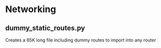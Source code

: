 # Networking

## dummy_static_routes.py

Creates a 65K long file including dummy routes to import into any router